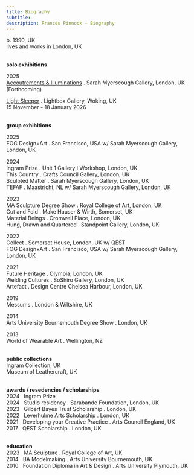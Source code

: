 ```yaml
---
title: Biography
subtitle: 
description: Frances Pinnock - Biography
---
```

  
b. 1990, UK  
lives and works in London, UK  
<br />  
 

**solo exhibitions**  

2025  
[Accoutrements & Illuminations](https://www.sarahmyerscough.com/exhibitions/70-frances-pinnock-solo-show-gallery-solo-show-2025/) . Sarah Myerscough Gallery, London, UK  
(Forthcoming)  

[Light Sleeper](https://www.thelightbox.org.uk/whats-on/frances-pinnock-light-sleeper) . Lightbox Gallery, Woking, UK  
15 November - 18 January 2026  
<br />  

**group exhibitions**  

2025  
FOG Design+Art . San Francisco, USA w/ Sarah Myerscough Gallery, London, UK  

2024  
Ingram Prize . Unit 1 Gallery ǀ Workshop, London, UK  
This Country . Crafts Council Gallery, London, UK  
Sculpted Matter . Sarah Myerscough Gallery, London, UK  
TEFAF . Maastricht, NL w/ Sarah Myerscough Gallery, London, UK  

2023  
MA Sculpture Degree Show . Royal College of Art, London, UK  
Cut and Fold . Make Hauser & Wirth, Somerset, UK  
Material Beings . Cromwell Place, London, UK  
Hung, Drawn and Quartered . Standpoint Gallery, London, UK  

2022  
Collect . Somerset House, London, UK  w/ QEST  
FOG Design+Art . San Francisco, USA w/ Sarah Myerscough Gallery, London, UK  

2021  
Future Heritage . Olympia, London, UK  
Welding Cultures . SoShiro Gallery, London, UK  
Artefact . Design Centre Chelsea Harbour, London, UK  

2019  
Messums . London & Wiltshire, UK  

2014  
Arts University Bournemouth Degree Show . London, UK  

2013  
World of Wearable Art . Wellington, NZ  
<br />  

**public collections**  
Ingram Collection, UK  
Museum of Leathercraft, UK  
<br />  

**awards / resedencies / scholarships**  
2024&nbsp;&nbsp;&nbsp;Ingram Prize  
2024&nbsp;&nbsp;&nbsp;Studio residency . Sarabande Foundation, London, UK  
2023&nbsp;&nbsp;&nbsp;Gilbert Bayes Trust Scholarship . London, UK  
2022&nbsp;&nbsp;&nbsp;Leverhulme Arts Scholarship . London, UK  
2021&nbsp;&nbsp;&nbsp;Developing your Creative Practice . Arts Council England, UK  
2017&nbsp;&nbsp;&nbsp;QEST Scholarship . London, UK  
<br />  

**education**  
2023&nbsp;&nbsp;&nbsp;MA Sculpture . Royal College of Art, UK  
2014&nbsp;&nbsp;&nbsp;BA Modelmaking . Arts University Bournemouth, UK  
2010&nbsp;&nbsp;&nbsp;Foundation Diploma in Art & Design . Arts University Plymouth, UK  
<br />  






  










 



  










 











